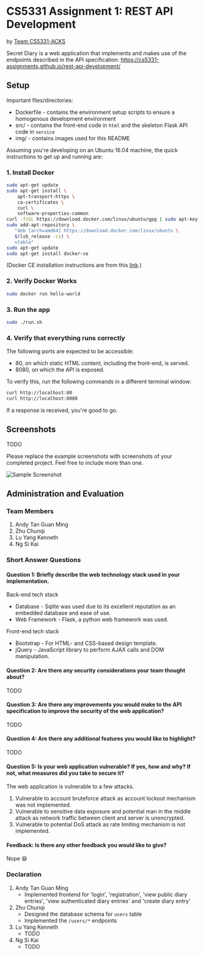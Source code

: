 # CS5331 Assignment 1: REST API Development

by [Team CS5331-ACKS](https://github.com/CS5331-ACKS)

Secret Diary is a web application that implements and makes use of the endpoints described in the API specification: https://cs5331-assignments.github.io/rest-api-development/

## Setup

Important files/directories:
- Dockerfile - contains the environment setup scripts to ensure a homogenous development environment
- src/ - contains the front-end code in `html` and the skeleton Flask API code in `service`
- img/ - contains images used for this README

Assuming you're developing on an Ubuntu 16.04 machine, the quick instructions to get up and running are:

### 1. Install Docker

```bash
sudo apt-get update
sudo apt-get install \
    apt-transport-https \
    ca-certificates \
    curl \
    software-properties-common
curl -fsSL https://download.docker.com/linux/ubuntu/gpg | sudo apt-key add -
sudo add-apt-repository \
   "deb [arch=amd64] https://download.docker.com/linux/ubuntu \
   $(lsb_release -cs) \
   stable"
sudo apt-get update
sudo apt-get install docker-ce
```

(Docker CE installation instructions are from this [link](https://docs.docker.com/install/linux/docker-ce/ubuntu/#install-using-the-repository).)

### 2. Verify Docker Works

```bash
sudo docker run hello-world
```

### 3. Run the app

```bash
sudo ./run.sh
```

### 4. Verify that everything runs correctly

The following ports are expected to be accessible:
- 80, on which static HTML content, including the front-end, is served.
- 8080, on which the API is exposed.

To verify this, run the following commands in a different terminal window:

```bash
curl http://localhost:80
curl http://localhost:8080
```

If a response is received, you're good to go.

## Screenshots

TODO

Please replace the example screenshots with screenshots of your completed project. Feel free to include more than one.

![Sample Screenshot](./img/samplescreenshot.png)

## Administration and Evaluation

### Team Members

1. Andy Tan Guan Ming
2. Zhu Chunqi
3. Lu Yang Kenneth
4. Ng Si Kai

### Short Answer Questions

#### Question 1: Briefly describe the web technology stack used in your implementation.

Back-end tech stack
- Database - Sqlite was used due to its excellent reputation as an embedded database and ease of use.
- Web Framework - Flask, a python web framework was used.

Front-end tech stack
- Bootstrap - For HTML- and CSS-based design template.
- jQuery - JavaScript library to perform AJAX calls and DOM manipulation.

#### Question 2: Are there any security considerations your team thought about?

TODO

#### Question 3: Are there any improvements you would make to the API specification to improve the security of the web application?

TODO

#### Question 4: Are there any additional features you would like to highlight?

TODO

#### Question 5: Is your web application vulnerable? If yes, how and why? If not, what measures did you take to secure it?

The web application is vulnerable to a few attacks.

1. Vulnerable to account bruteforce attack as account lockout mechanism was not implemented.
2. Vulnerable to sensitive data exposure and potential man in the middle attack as network traffic between client and server is unencrypted.
3. Vulnerable to potential DoS attack as rate limiting mechanism is not implemented.

#### Feedback: Is there any other feedback you would like to give?

Nope :smile:

### Declaration

1. Andy Tan Guan Ming
    - Implemented frontend for 'login', 'registration', 'view public diary entries', 'view authenticated diary entries' and 'create diary entry'
2. Zhu Chunqi
    - Designed the database schema for `users` table
    - Implemented the `/users/*` endpoints
3. Lu Yang Kenneth
    - TODO
4. Ng Si Kai
    - TODO
